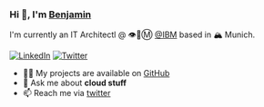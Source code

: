 ### Hi 👋, I'm [Benjamin](https://github.com/fdberlking)

I'm currently an IT Architectl @ 👁🐝Ⓜ️ [@IBM](https://github.com/IBM) based in 🏔 Munich.

<!--[![Website](https://img.shields.io/badge/-fhopfensperger.github.io-4285F4?style=flat-square&amp;labelColor=4285F4&amp;logo=google-chrome&amp;logoColor=FFFFFF)](https://fhopfensperger.github.io)-->
[![LinkedIn](https://img.shields.io/badge/-@benjamin&#8722;walterscheid-0077B5?style=flat-square&amp;labelColor=0077B5&amp;logo=LinkedIn)](https://www.linkedin.com/in/benjamin-walterscheid)
[![Twitter](https://img.shields.io/twitter/follow/BenjaminWalterscheid?style=social)](https://twitter.com/fdberlking)
<!--[![Quay](https://img.shields.io/badge/-Quay.io-EE0000?style=flat-square&amp;labelColor=EE0000&amp;logo=red-hat)](https://quay.io/user/fhopfensperger)-->


- 👨‍💻 My projects are available on [GitHub](https://github.com/fdberlking)
- 💬 Ask me about **cloud stuff**
- 📫 Reach me via [twitter](https://twitter.com/fdberlking)
